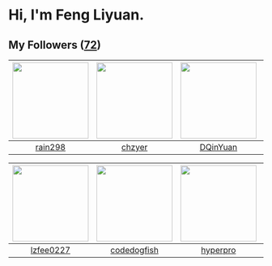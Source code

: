 # Hi, I'm Feng Liyuan.

## My Followers ([72](https://github.com/SunRunAway?tab=followers))

| <img src="https://avatars0.githubusercontent.com/u/20725525?v=4" width="150" height="150" /> | <img src="https://avatars0.githubusercontent.com/u/1464115?v=4" width="150" height="150" /> | <img src="https://avatars1.githubusercontent.com/u/23725000?v=4" width="150" height="150" /> | <img src="https://avatars1.githubusercontent.com/u/3293915?v=4" width="150" height="150" /> |
| :------------------------------------------------------------------------------------------: | :-----------------------------------------------------------------------------------------: | :------------------------------------------------------------------------------------------: | :-----------------------------------------------------------------------------------------: |
|                             [rain298](https://github.com/rain298)                            |                             [chzyer](https://github.com/chzyer)                             |                            [DQinYuan](https://github.com/DQinYuan)                           |                         [fancyfrees](https://github.com/fancyfrees)                         |

| <img src="https://avatars1.githubusercontent.com/u/1984045?v=4" width="150" height="150" /> | <img src="https://avatars2.githubusercontent.com/u/6002026?v=4" width="150" height="150" /> | <img src="https://avatars1.githubusercontent.com/u/2445111?v=4" width="150" height="150" /> | <img src="https://avatars1.githubusercontent.com/u/24416962?v=4" width="150" height="150" /> |
| :-----------------------------------------------------------------------------------------: | :-----------------------------------------------------------------------------------------: | :-----------------------------------------------------------------------------------------: | :------------------------------------------------------------------------------------------: |
|                          [lzfee0227](https://github.com/lzfee0227)                          |                        [codedogfish](https://github.com/codedogfish)                        |                           [hyperpro](https://github.com/hyperpro)                           |                      [roscopecoltran](https://github.com/roscopecoltran)                     |